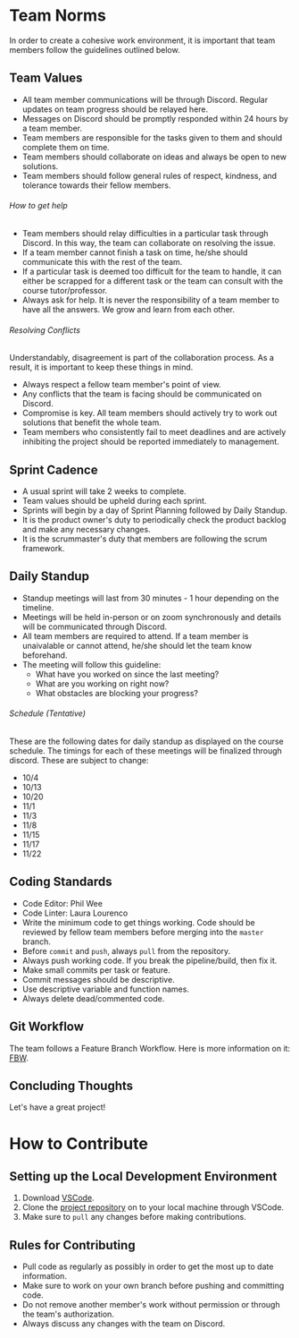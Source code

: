 # Team Norms
In order to create a cohesive work environment, it is important that team members follow the guidelines outlined below. 
## Team Values
- All team member communications will be through Discord. Regular updates on team progress should be relayed here.
- Messages on Discord should be promptly responded within 24 hours by a team member.
- Team members are responsible for the tasks given to them and should complete them on time.
- Team members should collaborate on ideas and always be open to new solutions.
- Team members should follow general rules of respect, kindness, and tolerance towards their fellow members.

###### How to get help
- Team members should relay difficulties in a particular task through Discord. In this way, the team can collaborate on resolving the issue.
- If a team member cannot finish a task on time, he/she should communicate this with the rest of the team.
- If a particular task is deemed too difficult for the team to handle, it can either be scrapped for a different task or the team can consult with the course tutor/professor.
- Always ask for help. It is never the responsibility of a team member to have all the answers. We grow and learn from each other.

###### Resolving Conflicts
Understandably, disagreement is part of the collaboration process. As a result, it is important to keep these things in mind.
- Always respect a fellow team member's point of view.
- Any conflicts that the team is facing should be communicated on Discord.
- Compromise is key. All team members should actively try to work out solutions that benefit the whole team.
- Team members who consistently fail to meet deadlines and are actively inhibiting the project should be reported immediately to management.

## Sprint Cadence
- A usual sprint will take 2 weeks to complete.
- Team values should be upheld during each sprint.
- Sprints will begin by a day of Sprint Planning followed by Daily Standup.
- It is the product owner's duty to periodically check the product backlog and make any necessary changes.
- It is the scrummaster's duty that members are following the scrum framework. 

## Daily Standup
- Standup meetings will last from 30 minutes - 1 hour depending on the timeline.
- Meetings will be held in-person or on zoom synchronously and details will be communicated through Discord.
- All team members are required to attend. If a team member is unaivalable or cannot attend, he/she should let the team know beforehand. 
- The meeting will follow this guideline:
    - What have you worked on since the last meeting?
    - What are you working on right now?
    - What obstacles are blocking your progress?

###### Schedule (Tentative)
These are the following dates for daily standup as displayed on the course schedule. The timings for each of these meetings will be finalized through discord. These are subject to change:
- 10/4
- 10/13
- 10/20
- 11/1
- 11/3
- 11/8
- 11/15
- 11/17
- 11/22

## Coding Standards
- Code Editor: Phil Wee
- Code Linter: Laura Lourenco
- Write the minimum code to get things working. Code should be reviewed by fellow team members before merging into the `master` branch. 
- Before `commit` and `push`, always `pull` from the repository.
- Always push working code. If you break the pipeline/build, then fix it.
- Make small commits per task or feature.
- Commit messages should be descriptive.
- Use descriptive variable and function names.
- Always delete dead/commented code.

## Git Workflow
The team follows a Feature Branch Workflow. Here is more information on it: [FBW](https://www.atlassian.com/git/tutorials/comparing-workflows/feature-branch-workflow).

## Concluding Thoughts
Let's have a great project!

# How to Contribute
## Setting up the Local Development Environment
1. Download [VSCode](https://code.visualstudio.com/download).
2. Clone the [project repository]() on to your local machine through VSCode. 
3. Make sure to `pull` any changes before making contributions. 

## Rules for Contributing
- Pull code as regularly as possibly in order to get the most up to date information. 
- Make sure to work on your own branch before pushing and committing code.
- Do not remove another member's work without permission or through the team's authorization.
- Always discuss any changes with the team on Discord.